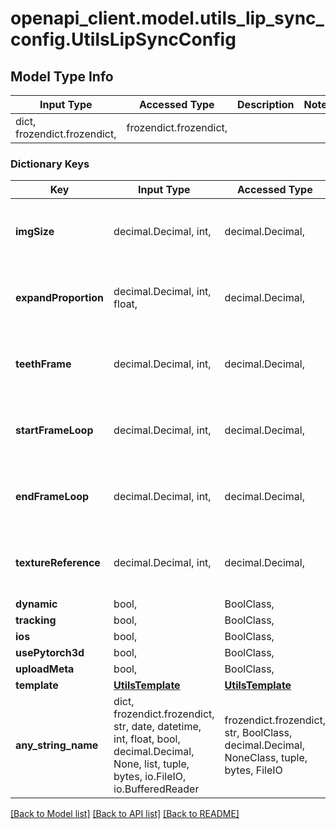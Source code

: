 # openapi_client.model.utils_lip_sync_config.UtilsLipSyncConfig

## Model Type Info
Input Type | Accessed Type | Description | Notes
------------ | ------------- | ------------- | -------------
dict, frozendict.frozendict,  | frozendict.frozendict,  |  | 

### Dictionary Keys
Key | Input Type | Accessed Type | Description | Notes
------------ | ------------- | ------------- | ------------- | -------------
**imgSize** | decimal.Decimal, int,  | decimal.Decimal,  |  | [optional] value must be a 32 bit integer
**expandProportion** | decimal.Decimal, int, float,  | decimal.Decimal,  |  | [optional] value must be a 64 bit float
**teethFrame** | decimal.Decimal, int,  | decimal.Decimal,  |  | [optional] value must be a 32 bit integer
**startFrameLoop** | decimal.Decimal, int,  | decimal.Decimal,  |  | [optional] value must be a 32 bit integer
**endFrameLoop** | decimal.Decimal, int,  | decimal.Decimal,  |  | [optional] value must be a 32 bit integer
**textureReference** | decimal.Decimal, int,  | decimal.Decimal,  |  | [optional] value must be a 32 bit integer
**dynamic** | bool,  | BoolClass,  |  | [optional] 
**tracking** | bool,  | BoolClass,  |  | [optional] 
**ios** | bool,  | BoolClass,  |  | [optional] 
**usePytorch3d** | bool,  | BoolClass,  |  | [optional] 
**uploadMeta** | bool,  | BoolClass,  |  | [optional] 
**template** | [**UtilsTemplate**](UtilsTemplate.md) | [**UtilsTemplate**](UtilsTemplate.md) |  | [optional] 
**any_string_name** | dict, frozendict.frozendict, str, date, datetime, int, float, bool, decimal.Decimal, None, list, tuple, bytes, io.FileIO, io.BufferedReader | frozendict.frozendict, str, BoolClass, decimal.Decimal, NoneClass, tuple, bytes, FileIO | any string name can be used but the value must be the correct type | [optional]

[[Back to Model list]](../../README.md#documentation-for-models) [[Back to API list]](../../README.md#documentation-for-api-endpoints) [[Back to README]](../../README.md)

